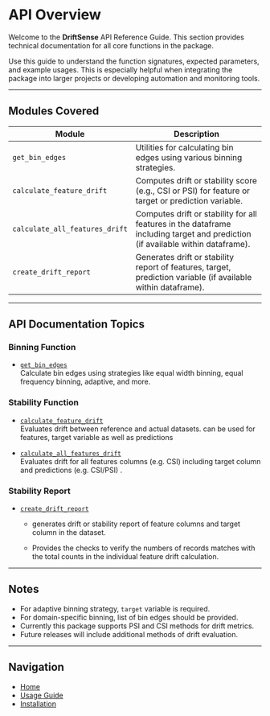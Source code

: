 # API Overview

Welcome to the **DriftSense** API Reference Guide. This section provides technical documentation for all core functions in the package.

Use this guide to understand the function signatures, expected parameters, and example usages. This is especially helpful when integrating the package into larger projects or developing automation and monitoring tools.

---

## Modules Covered

| Module | Description |
|--------|-------------|
| `get_bin_edges` | Utilities for calculating bin edges using various binning strategies. |
| `calculate_feature_drift` | Computes drift or stability score (e.g., CSI or PSI) for feature or target or prediction variable. |
| `calculate_all_features_drift` | Computes drift or stability for all features in the dataframe including target and prediction (if available within dataframe). |
| `create_drift_report` | Generates drift or stability report of features, target, prediction variable (if available within dataframe). |

---

## API Documentation Topics

### Binning Function

- [`get_bin_edges`](./get_bin_edges.md)  
  Calculate bin edges using strategies like equal width binning, equal frequency binning, adaptive, and more.



### Stability Function

- [`calculate_feature_drift`](./calculate_feature_drift.md)  
  Evaluates drift between reference and actual datasets. can be used for features, target variable as well as predictions

- [`calculate_all_features_drift`](./calculate_all_features_drift.md)  
  Evaluates drift for all features columns (e.g. CSI) including target column and predictions (e.g. CSI/PSI) .

### Stability Report

- [`create_drift_report`](./create_drift_report.md)
  
	- generates drift or stability report of feature columns and target column in the dataset. 
  
	- Provides the checks to verify the numbers of records matches with the total counts in the individual feature drift calculation.

---

## Notes

- For adaptive binning strategy, `target` variable is required.
- For domain-specific binning, list of bin edges should be provided.
- Currently this package supports PSI and CSI methods for drift metrics. 
- Future releases will include additional methods of drift evaluation. 

---

## Navigation

- [Home](../index.md)
- [Usage Guide](../usage/index.md)
- [Installation](../installation.md)
